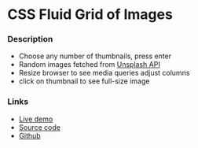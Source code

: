# CSS Fluid Grid of Images

### Description
- Choose any number of thumbnails, press enter
- Random images fetched from [Unsplash API](https://unsplash.com)
- Resize browser to see media queries adjust columns
- click on thumbnail to see full-size image

### Links
- [Live demo](https://css-fluid-grid-of-thumbnails.rjlevy.repl.co/)
- [Source code](https://repl.it/@rjlevy/css-fluid-grid-of-thumbnails)
- [Github](https://github.com/rolandjlevy/CSS-fluid-grid-of-thumbnails)